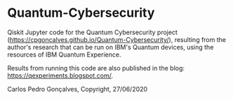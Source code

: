 # Quantum-Cybersecurity


Qiskit Jupyter code for the Quantum Cybersecurity project (https://cpgoncalves.github.io/Quantum-Cybersecurity/), resulting from the author's research that can be run on IBM's Quantum devices, using the resources of IBM Quantum Experience.

Results from running this code are also published in the blog: https://qexperiments.blogspot.com/.

Carlos Pedro Gonçalves, Copyright, 27/06/2020
